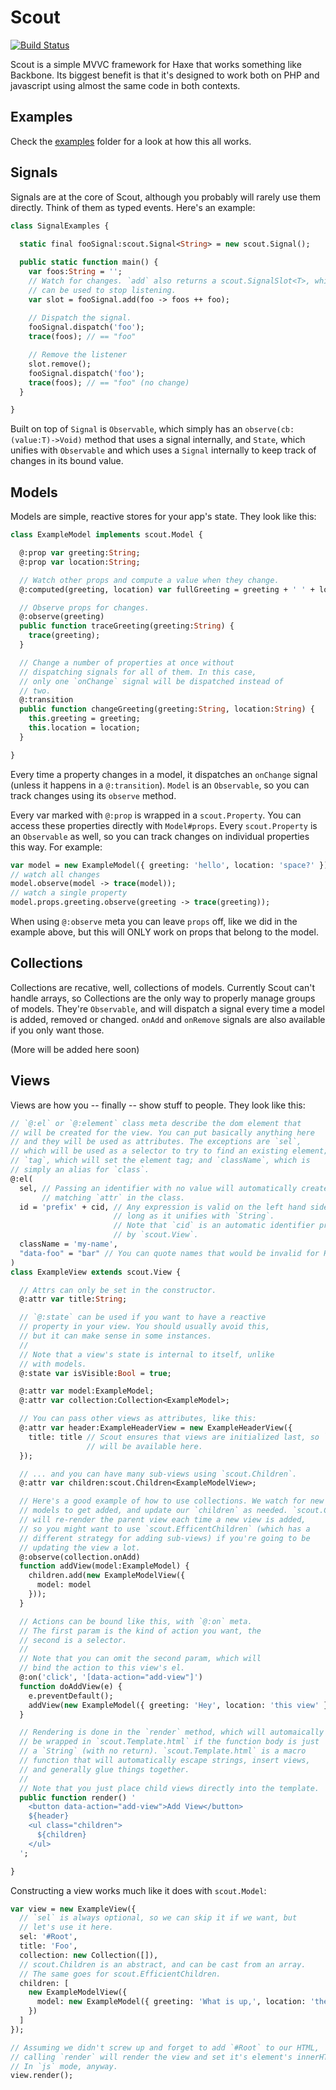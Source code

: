 Scout
=====

[![Build Status](https://travis-ci.com/wartman/scout.svg?branch=master)](https://travis-ci.com/wartman/scout)

Scout is a simple MVVC framework for Haxe that works something
like Backbone. Its biggest benefit is that it's designed
to work both on PHP and javascript using almost the
same code in both contexts.

Examples
--------

Check the [examples](/example) folder for a look at how this all works.

Signals
-------

Signals are at the core of Scout, although you probably will rarely
use them directly. Think of them as typed events. Here's an example:

```haxe
class SignalExamples {
  
  static final fooSignal:scout.Signal<String> = new scout.Signal();

  public static function main() {
    var foos:String = '';
    // Watch for changes. `add` also returns a scout.SignalSlot<T>, which
    // can be used to stop listening.
    var slot = fooSignal.add(foo -> foos ++ foo);
    
    // Dispatch the signal.
    fooSignal.dispatch('foo');
    trace(foos); // == "foo"

    // Remove the listener
    slot.remove();
    fooSignal.dispatch('foo');
    trace(foos); // == "foo" (no change)
  }

}
```

Built on top of `Signal` is `Observable`, which simply has an `observe(cb:(value:T)->Void)`
method that uses a signal internally, and `State`, which unifies with `Observable` and which
uses a `Signal` internally to keep track of changes in its bound value.

Models
------

Models are simple, reactive stores for your app's state. They look like this:

```haxe
class ExampleModel implements scout.Model {

  @:prop var greeting:String;
  @:prop var location:String;

  // Watch other props and compute a value when they change.
  @:computed(greeting, location) var fullGreeting = greeting + ' ' + location;

  // Observe props for changes.
  @:observe(greeting)
  public function traceGreeting(greeting:String) {
    trace(greeting);
  }

  // Change a number of properties at once without
  // dispatching signals for all of them. In this case, 
  // only one `onChange` signal will be dispatched instead of
  // two.
  @:transition
  public function changeGreeting(greeting:String, location:String) {
    this.greeting = greeting;
    this.location = location;
  }

}
```

Every time a property changes in a model, it dispatches an `onChange` signal (unless
it happens in a `@:transition`). `Model` is an `Observable`, so you can track changes
using its `observe` method.  

Every var marked with `@:prop` is wrapped in a `scout.Property`. You can access these
properties directly with `Model#props`. Every `scout.Property` is an `Observable` as well,
so you can track changes on individual properties this way. For example:

```haxe
var model = new ExampleModel({ greeting: 'hello', location: 'space?' });
// watch all changes
model.observe(model -> trace(model));
// watch a single property
model.props.greeting.observe(greeting -> trace(greeting));
```

When using `@:observe` meta you can leave `props` off, like we did in the example
above, but this will ONLY work on props that belong to the model. 

Collections
-----------

Collections are recative, well, collections of models. Currently Scout can't handle arrays,
so Collections are the only way to properly manage groups of models. They're `Observable`,
and will dispatch a signal every time a model is added, removed or changed. `onAdd` and `onRemove`
signals are also available if you only want those.

(More will be added here soon)

Views
-----

Views are how you -- finally -- show stuff to people. They look like this:

```haxe
// `@:el` or `@:element` class meta describe the dom element that
// will be created for the view. You can put basically anything here
// and they will be used as attributes. The exceptions are `sel`,
// which will be used as a selector to try to find an existing element;
// `tag`, which will set the element tag; and `className`, which is 
// simply an alias for `class`.
@:el(
  sel, // Passing an identifier with no value will automatically create a
       // matching `attr` in the class.
  id = 'prefix' + cid, // Any expression is valid on the left hand side, so 
                       // long as it unifies with `String`.
                       // Note that `cid` is an automatic identifier provided
                       // by `scout.View`.
  className = 'my-name',
  "data-foo" = "bar" // You can quote names that would be invalid for Haxe if needed. 
)
class ExampleView extends scout.View {

  // Attrs can only be set in the constructor.
  @:attr var title:String;

  // `@:state` can be used if you want to have a reactive
  // property in your view. You should usually avoid this,
  // but it can make sense in some instances.
  //
  // Note that a view's state is internal to itself, unlike
  // with models.
  @:state var isVisible:Bool = true;

  @:attr var model:ExampleModel;
  @:attr var collection:Collection<ExampleModel>;

  // You can pass other views as attributes, like this:
  @:attr var header:ExampleHeaderView = new ExampleHeaderView({
    title: title // Scout ensures that views are initialized last, so `this.title`
                 // will be available here.
  });

  // ... and you can have many sub-views using `scout.Children`.
  @:attr var children:scout.Children<ExampleModelView>;

  // Here's a good example of how to use collections. We watch for new
  // models to get added, and update our `children` as needed. `scout.Children`
  // will re-render the parent view each time a new view is added,
  // so you might want to use `scout.EfficentChildren` (which has a
  // different strategy for adding sub-views) if you're going to be
  // updating the view a lot.
  @:observe(collection.onAdd)
  function addView(model:ExampleModel) {
    children.add(new ExampleModelView({
      model: model
    }));
  }

  // Actions can be bound like this, with `@:on` meta.
  // The first param is the kind of action you want, the
  // second is a selector.
  //
  // Note that you can omit the second param, which will
  // bind the action to this view's el.
  @:on('click', '[data-action="add-view"]')
  function doAddView(e) {
    e.preventDefault();
    addView(new ExampleModel({ greeting: 'Hey', location: 'this view' }));
  }

  // Rendering is done in the `render` method, which will automaically
  // be wrapped in `scout.Template.html` if the function body is just 
  // a `String` (with no return). `scout.Template.html` is a macro
  // function that will automatically escape strings, insert views,
  // and generally glue things together.
  //
  // Note that you just place child views directly into the template.
  public function render() '
    <button data-action="add-view">Add View</button>
    ${header}
    <ul class="children">
      ${children}
    </ul>
  ';

}
```

Constructing a view works much like it does with `scout.Model`:

```haxe
var view = new ExampleView({
  // `sel` is always optional, so we can skip it if we want, but
  // let's use it here.
  sel: '#Root',
  title: 'Foo',
  collection: new Collection([]),
  // scout.Children is an abstract, and can be cast from an array.
  // The same goes for scout.EfficientChildren.
  children: [
    new ExampleModelView({
      model: new ExampleModel({ greeting: 'What is up,', location: 'the world?' })
    })
  ]
});

// Assuming we didn't screw up and forget to add `#Root` to our HTML,
// calling `render` will render the view and set it's element's innerHTML.
// In `js` mode, anyway.
view.render();
```
